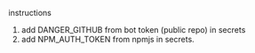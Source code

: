 instructions
1. add DANGER_GITHUB from bot token (public repo) in secrets
2. add NPM_AUTH_TOKEN from npmjs in secrets.